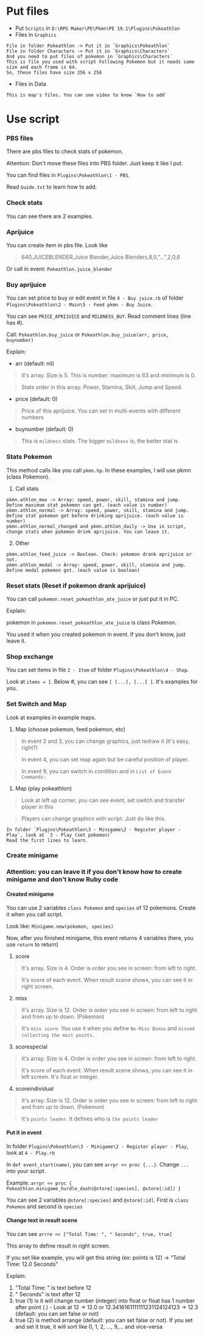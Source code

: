 # Put files
* Put `Scripts` in `D:\RPG Maker\PE\Pkmn\PE 19.1\Plugins\Pokeathlon`
* Files in `Graphics`
```
File in folder Pokeathlon -> Put it in `Graphics\Pokeathlon`
File in folder Characters -> Put it in `Graphics\Characters`
And you need to put files of pokemon in `Graphics\Characters`
This is file you used with script Following Pokemon but it needs same size and each frame is 64.
So, these files have size 256 x 256
```
* Files in Data
```
This is map's files. You can see video to know `How to add`
```

# Use script

### PBS files
There are pbs files to check stats of pokemon.

Attention: Don't move these files into PBS folder. Just keep it like I put.

You can find files in `Plugins\Pokeathlon\1 - PBS`.

Read `Guide.txt` to learn how to add.

### Check stats
You can see there are 2 examples.

### Aprijuice
You can create item in pbs file. Look like
> 640,JUICEBLENDER,Juice Blender,Juice Blenders,8,0,"...",2,0,6

Or call in event: `Pokeathlon.juice_blender`

### Buy aprijuice
You can set price to buy or edit event in file `4 - Buy juice.rb` of folder `Plugins\Pokeathlon\2 - Main\5 - Feed pkmn - Buy Juice`.

You can see `PRICE_APRIJUICE` and `MILDNESS_BUY`. Read comment lines (line has #).

Call: `Pokeathlon.buy_juice` or `Pokeathlon.buy_juice(arr, price, buynumber)`

Explain:
* arr (default: nil)

> It's array. Size is 5. This is number: maximum is 63 and minimum is 0.

> Stats order in this array: Power, Stamina, Skill, Jump and Speed.

* price (default: 0)

> Price of this aprijuice. You can set in multi-events with different numbers

* buynumber (default: 0)

> This is `mildness` stats. The bigger `mildness` is, the better stat is

### Stats Pokemon
This method calls like you call `pkmn.hp`. In these examples, I will use pkmn (class Pokemon).
1. Call stats
```
pkmn.athlon_max -> Array: speed, power, skill, stamina and jump. Define maximum stat pokemon can get. (each value is number)
pkmn.athlon_normal -> Array: speed, power, skill, stamina and jump. Define stat pokemon get before drinking aprijuice. (each value is number)
pkmn.athlon_normal_changed and pkmn.athlon_daily -> Use in script, change stats when pokemon drink aprijuice. You can leave it.
```
2. Other
```
pkmn.athlon_feed_juice -> Boolean. Check: pokemon drank aprijuice or not.
pkmn.athlon_medal -> Array: speed, power, skill, stamina and jump. Define medal pokemon got. (each value is boolean)
```

### Reset stats (Reset if pokemon drank aprijuice)
You can call `pokemon.reset_pokeathlon_ate_juice` or just put it in PC.

Explain:

pokemon in `pokemon.reset_pokeathlon_ate_juice` is class Pokemon.

You used it when you created pokemon in event. If you don't know, just leave it.

### Shop exchange
You can set items in file `2 - Item` of folder `Plugins\Pokeathlon\4 - Shop`.

Look at `items = [`. Below #, you can see `[ [...], [...] ]`. It's examples for you.

### Set Switch and Map
Look at examples in example maps.

1. Map (choose pokemon, feed pokemon, etc)

> In event 2 and 3, you can change graphics, just redraw it (it's easy, right?)

> In event 4, you can set map again but be careful position of player.

> In event 9, you can switch in condition and in `List of Event Commands:`

1. Map (play pokeathlon)

> Look at left up corner, you can see event, set switch and transfer player in this

> Players can change graphics with script. Just do like this.
```
In folder `Plugins\Pokeathlon\3 - Minigame\2 - Register player - Play`, look at `3 - Play (set pokemon)`
Read the first lines to learn.
```

### Create minigame
### Attention: you can leave it if you don't know how to create minigame and don't know Ruby code

#### Created minigame
You can use 2 variables `class Pokemon` and `species` of 12 pokemons. Create it when you call script.

Look like: `Minigame.new(pokemon, species)`

Now, after you finished minigame, this event returns 4 variables (here, you use `return` to return)

1. score

> It's array. Size is 4. Order is order you see in screen: from left to right.

> It's score of each event. When result scene shows, you can see it in right screen.

2. miss

> It's array. Size is 12. Order is order you see in screen: from left to right and from up to down. (Pokemon)

> It's `miss score`. You use it when you define `No-Miss Bonus` and `missed collecting the most points`.

3. scorespecial

> It's array. Size is 4. Order is order you see in screen: from left to right.

> It's score of each event. When result scene shows, you can see it in left screen. It's float or integer.

4. scoreindividual

> It's array. Size is 12. Order is order you see in screen: from left to right and from up to down. (Pokemon)

> It's `points leader`. It defines who is `the points leader`

#### Put it in event
In folder `Plugins\Pokeathlon\3 - Minigame\2 - Register player - Play`, look at `4 - Play.rb`

In `def event_start(name)`, you can see `arrpr << proc {...}`. Change `...` into your script.

Example:
`arrpr << proc { Pokeathlon.minigame_hurdle_dash(@store[:species], @store[:id]) }`

You can see 2 variables `@store[:species]` and `@store[:id]`. First is `class Pokemon` and second is `species`

#### Change text in result scene
You can see `arrre << ["Total Time: ", " Seconds", true, true]`

This array to define result in right screen.

If you set like example, you will get this string (ex: points is 12) -> "Total Time: 12.0 Seconds"

Explain:
1. "Total Time: " is text before 12
1. " Seconds" is text after 12
1. true (1) is it will change number (integer) into float or float has 1 number after point (.) - Look at 12 -> 12.0 or 12.3416161111111231124124123 -> 12.3 (default: you can set false or not)
1. true (2) is method arrange (default: you can set false or not). If you set and set it true, it will sort like 0, 1, 2, ..., 9,... and vice-versa
